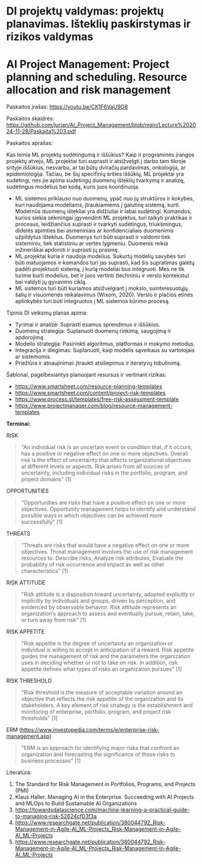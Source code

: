 # DI projektų valdymas: projektų planavimas. Išteklių paskirstymas ir rizikos valdymas
# AI Project Management: Project planning and scheduling. Resource allocation and risk management

Paskaitos įrašas: https://youtu.be/CK1F6VaU9O8

Paskaitos skaidrės: https://github.com/jurjan/AI_Project_Management/blob/main/Lecture%202024-11-28/Paskaita%203.pdf

Paskaitos aprašas:

Kas lemia ML projektų sudėtingumą ir iššūkius? Kaip ir programinės įrangos projektų atveju, ML projektai turi suprasti ir atsižvelgti į darbo tam tikroje srityje iššūkius, nesvarbu, ar tai būtų dviračių pardavimas, onkologija, ar epidemiologija. Tačiau, be šių specifinių srities iššūkių, ML projektai yra sudėtingi, nes jie apima sudėtingų duomenų išteklių tvarkymą ir analizę, sudėtingus modelius bei kodą, kuris juos koordinuoja.
* ML sistemos priklauso nuo duomenų, ypač nuo jų struktūros ir kokybės, kuri naudojama modeliams, įtraukiamiems į galutinę sistemą, kurti. Modernūs duomenų ištekliai yra didžiuliai ir labai sudėtingi. Komandos, kurios siekia sėkmingai įgyvendinti ML projektus, turi taikyti praktikas ir procesus, leidžiančius suprasti ir tvarkyti sudėtingus, triukšmingus, didelės apimties bei asmeniniais ar konfidencialiais duomenimis užpildytus išteklius. Duomenys turi būti suprasti ir valdomi tiek sisteminiu, tiek statistiniu ar vertės lygmeniu. Duomenis reikia inžineriškai apdoroti ir suprasti jų prasmę.
* ML projektai kuria ir naudoja modelius. Sukurtų modelių savybės turi būti matuojamos ir komandos turi jas suprasti, kad šis supratimas galėtų padėti projektuoti sistemą, į kurią modeliai bus integruoti. Mes ne tik turime kurti modelius, bet ir juos vertinti (techniniu ir verslo kontekstu) bei valdyti jų gyvavimo ciklą.
* ML sistemos turi būti kuriamos atsižvelgiant į mokslo, suinteresuotųjų šalių ir visuomenės reikalavimus (Wixom, 2020). Verslo ir plačios etinės aplinkybės turi būti integruotos į ML sistemos kūrimo procesą.

Tipinis DI veiksmų planas apima:
* Tyrimai ir analizė: Suprasti esamus sprendimus ir iššūkius.
* Duomenų strategija: Suplanuoti duomenų rinkimą, saugojimą ir apdorojimą.
* Modelio strategija: Pasirinkti algoritmus, platformas ir mokymo metodus.
* Integracija ir diegimas: Suplanuoti, kaip modelis sąveikaus su vartotojais ar sistemomis.
* Priežiūra ir atnaujinimai: Įtraukti atsiliepimus ir iteratyvų tobulinimą.


Šablonai, pagelbėsiantys planuojant resursus ir vertinant rizikas:

* https://www.smartsheet.com/resource-planning-templates
* https://www.smartsheet.com/content/project-risk-templates
* https://www.process.st/templates/free-risk-assessment-template
* https://www.projectmanager.com/blog/resource-management-templates

**Terminai:** 


RISK
> "An individual risk is an uncertain event or condition that, if it occurs, has a positive or negative effect on one or more objectives. Overall risk is the effect of uncertainty that affects organizational objectives at different levels or aspects. Risk arises from all sources of uncertainty, including individual risks in the portfolio, program, and project domains" [1]

OPPORTUNITIES
> "Opportunities are risks that have a positive effect on one or more objectives. Opportunity management helps to identify and understand possible ways in which objectives can be achieved more successfully" [1]

THREATS
> "Threats are risks that would have a negative effect on one or more objectives. Threat management involves the use of risk management resources to: Describe risks, Analyze risk attributes, Evaluate the probability of risk occurrence and impact as well as other characteristics" [1]

RISK ATTITUDE
> "Risk attitude is a disposition toward uncertainty, adopted explicitly or implicitly by individuals and groups, driven by perception, and evidenced by observable behavior. Risk attitude represents an organization’s approach to assess and eventually pursue, retain, take, or turn away from risk" [1]

RISK APPETITE
> "Risk appetite is the degree of uncertainty an organization or individual is willing to accept in anticipation of a reward. Risk appetite guides the management of risk and the parameters the organization uses in deciding whether or not to take on risk. In addition, risk appetite defines what types of risks an organization pursues" [1]

RISK THRESHOLD
> "Risk threshold is the measure of acceptable variation around an objective that reflects the risk appetite of the organization and its stakeholders. A key element of risk strategy is the establishment and monitoring of enterprise, portfolio, program, and project risk thresholds" [1]

ERM (https://www.investopedia.com/terms/e/enterprise-risk-management.asp)
> "ERM is an approach for identifying major risks that confront an organization and forecasting the significance of those risks to business processes" [1]


Literatūra:
1. The Standard for Risk Management in Portfolios, Programs, and Projects (PMI)
2. Klaus Haller. Managing AI in the Enterprise. Succeeding with AI Projects and MLOps to Build Sustainable AI Organizations
3. https://towardsdatascience.com/machine-learning-a-practical-guide-to-managing-risk-52624cf03f3a
4. https://www.researchgate.net/publication/380044792_Risk-Management-in-Agile-Al_ML-Projects_Risk-Management-in-Agile-Al_ML-Projects
5. https://www.researchgate.net/publication/380044792_Risk-Management-in-Agile-Al_ML-Projects_Risk-Management-in-Agile-Al_ML-Projects
